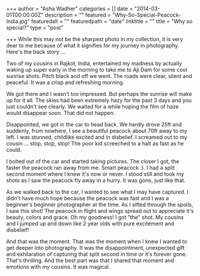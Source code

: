 +++
author = "Asha Wadher"
categories = []
date = "2014-03-01T00:00:00Z"
description = ""
featured = "Why-So-Special-Peacock-India.jpg"
featuredalt = ""
featuredpath = "date"
linktitle = ""
title = "Why so special?"
type = "post"

+++
While this may not be the sharpest photo in my collection, it is very dear to me because of what it signifies for my journey in photography. Here's the back story ...


Two of my cousins in Rajkot, India, entertained my madness by actually waking up super early in the morning to take me to Aji Dam for some cool sunrise shots. Pitch black and off we went. The roads were clear, silent and peaceful. It was a crisp and refreshing morning.

We got there and I wasn't too impressed. But perhaps the sunrise will make up for it all. The skies had been extremely hazy for the past 3 days and you just couldn't see clearly. We waited for a while hoping the film of haze would disappear soon. That did not happen.

Disappointed, we got in the car to head back. We hardly drove 25ft and suddenly, from nowhere, I see a beautiful peacock about 70ft away to my left. I was stunned, childlike excited and in disbelief. I screamed out to my cousin ...
 stop, stop, stop! The poor kid screeched to a halt as fast as he could.

I bolted out of the car and started taking pictures. The closer I got, the faster the peacock ran away from me. Smart peacock :). I had a split second moment where I knew it's now or never. I stood still and took my shots as I saw the peacock fly away in a hurry. It was gone, just like that.

As we walked back to the car, I wanted to see what I may have captured. I didn't have much hope because the peacock was fast and I was a beginner's beginner photographer at the time. As I sifted through the spoils, I saw this shot! The peacock in flight and wings spread out to appreciate it's beauty, colors and grace. Oh my goodness! I got "the" shot. My cousins and I jumped up and down like 2 year olds with pure excitement and disbelief!

And that was the moment. That was the moment when I knew I wanted to get deeper into photography. It was the disappointment, unexpected gift and exhilaration of capturing that split second in time or it's forever gone. That's thrilling. And the best part was that I shared that moment and emotions with my cousins. It was magical.
